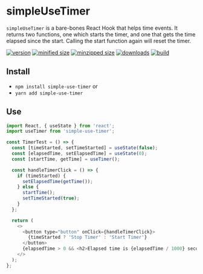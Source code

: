 # simpleUseTimer

`simpleUseTimer` is a bare-bones React Hook that helps time events.  It returns two functions, one which starts the timer, and one that gets the time elapsed since the start.  Calling the start function again will reset the timer.

[![version](https://img.shields.io/npm/v/simple-use-timer.svg)](https://www.npmjs.com/package/simple-use-timer)
[![minified size](https://img.shields.io/bundlephobia/min/simple-use-timer.svg)](https://www.npmjs.com/package/simple-use-timer)
[![minzipped size](https://img.shields.io/bundlephobia/minzip/simple-use-timer.svg)](https://www.npmjs.com/package/simple-use-timer)
[![downloads](https://img.shields.io/npm/dt/simple-use-timer.svg)](https://www.npmjs.com/package/simple-use-timer)
[![build](https://api.travis-ci.com/CharlesStover/simple-use-timer.svg)](https://travis-ci.com/CharlesStover/simple-use-timer/)

## Install

* `npm install simple-use-timer` or
* `yarn add simple-use-timer`

## Use

```JavaScript
import React, { useState } from 'react';
import useTimer from 'simple-use-timer';

const TimerTest = () => {
  const [timeStarted, setTimeStarted] = useState(false);
  const [elapsedTime, setElapsedTime] = useState(0);
  const [startTime, getTime] = useTimer();

  const handleTimerClick = () => {
    if (timeStarted) {
      setElapsedTime(getTime());
    } else {
      startTime();
      setTimeStarted(true);
    }
  };

  return (
    <>
      <button type="button" onClick={handleTimerClick}>
        {timeStarted ? 'Stop Timer' : 'Start Timer'}
      </button>
      {elapsedTime > 0 && <h2>Elapsed time is {elapsedTime / 1000} seconds</h2>}
    </>
  );
};
```
